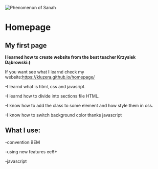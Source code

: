 ![Phenomenon of Sanah](https://i.postimg.cc/d1w6xk0G/Sanah2.gif)

# Homepage

## My first page
**I learned how to create website from the best teacher Krzysiek Dąbrowski:)**

If you want see what I learnd check my website:https://kluzera.github.io/homepage/

-I learnd what is html, css and javasript.

-I learnd how to divide into sections file HTML.

-I know how to add the class to some element and  how style them in css.

-I know how to switch background color thanks javascript 

## What I use:

-convention BEM

-using new features ee6+

-javascript
